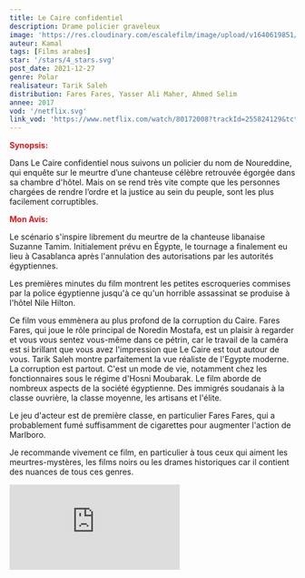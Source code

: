```yaml
---
title: Le Caire confidentiel
description: Drame policier graveleux
image: 'https://res.cloudinary.com/escalefilm/image/upload/v1640619851/thenilehilton02-1400x651.52877697842-c-center_dbunsb.jpg'
auteur: Kamal
tags: [Films arabes]
star: '/stars/4_stars.svg'
post_date: 2021-12-27
genre: Polar
realisateur: Tarik Saleh
distribution: Fares Fares, Yasser Ali Maher, Ahmed Selim 
annee: 2017
vod: '/netflix.svg'
link_vod: 'https://www.netflix.com/watch/80172008?trackId=255824129&tctx=0%2C0%2CNAPA%40%40%7Cd624ca41-90f5-4ad1-a62f-d21b328d1926-34385133_titles%2F1%2F%2Fle%20cai%2F0%2F0%2CNAPA%40%40%7Cd624ca41-90f5-4ad1-a62f-d21b328d1926-34385133_titles%2F1%2F%2Fle%20cai%2F0%2F0%2Cunknown%2C%2Cd624ca41-90f5-4ad1-a62f-d21b328d1926-34385133%7C2%2CtitlesResults'
---
```

<span style="color:#db161c">**Synopsis:**</span>

Dans Le Caire confidentiel nous suivons un policier du nom de Noureddine, qui enquête sur le meurtre d’une chanteuse célèbre retrouvée égorgée dans sa chambre d'hôtel. Mais on se rend très vite compte que les personnes chargées de rendre l’ordre et la justice au sein du peuple, sont les plus facilement corruptibles.

<span style="color:#db161c">**Mon Avis:**</span>

Le scénario s'inspire librement du meurtre de la chanteuse libanaise Suzanne Tamim. Initialement prévu en Égypte, le tournage a finalement eu lieu à Casablanca après l'annulation des autorisations par les autorités égyptiennes.

Les premières minutes du film montrent les petites escroqueries commises par la police égyptienne jusqu'à ce qu'un horrible assassinat se produise à l'hôtel Nile Hilton.


Ce film vous emmènera au plus profond de la corruption du Caire. Fares Fares, qui joue le rôle principal de Noredin Mostafa, est un plaisir à regarder et vous vous sentez vous-même dans ce pétrin, car le travail de la caméra est si brillant que vous avez l'impression que Le Caire est tout autour de vous.
Tarik Saleh montre parfaitement la vue réaliste de l'Egypte moderne. La corruption est partout. C'est un mode de vie, notamment chez les fonctionnaires sous le régime d'Hosni Moubarak. Le film aborde de nombreux aspects de la société égyptienne. Des immigrés soudanais à la classe ouvrière, la classe moyenne, les artisans et l'élite.

Le jeu d'acteur est de première classe, en particulier Fares Fares, qui a probablement fumé suffisamment de cigarettes pour augmenter l'action de Marlboro.

Je recommande vivement ce film, en particulier à tous ceux qui aiment les meurtres-mystères, les films noirs ou les drames historiques car il contient des nuances de tous ces genres.

<div>
    <iframe src="https://www.youtube.com/embed/AAuTLwWuuO4" title="YouTube video player" frameborder="0" allow="accelerometer; autoplay; clipboard-write; encrypted-media; gyroscope; picture-in-picture" allowfullscreen></iframe>
</div>